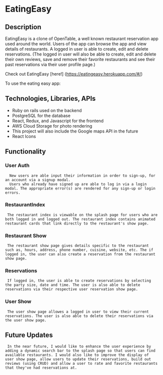 # EatingEasy 

## Description 

EatingEasy is a clone of OpenTable, a well known restaurant reservation app used around the world. Users of the app can browse the app and view details of restaurants. A logged in user is able to create, edit and delete reservations. (The logged in user will also be able to create, edit and delete their own reviews, save and remove their favorite restaurants and see their past reservations via their user profile page.)

Check out EatingEasy [here!] (https://eatingeasy.herokuapp.com/#/)

To use the eating easy app: 

## Technologies, Libraries, APIs 

- Ruby on rails used on the backend
- PostgreSQL for the database
- React, Redux, and Javascript for the frontend
- AWS Cloud Storage for photo rendering 
- This project will also include the Google maps API in the future 
- React Icons


## Functionality 

### User Auth
      New users are able input their information in order to sign-up, for an account via a signup modal. 
      Users who already have signed up are able to log in via a login modal. The appropriate error(s) are rendered for any sign-up or login errors.  
    
### RestaurantIndex 
     The restaurant index is viewable on the splash page for users who are both logged in and logged out. The restaurant index contains animated restaurant cards that link directly to the restaurant's show page. 

### Restaurant Show 
     The restaurant show page gives details specific to the restaurant such as, hours, address, phone number, cuisine, website, etc. The if logged in, the user can also create a reservation from the restaurant show page. 

### Reservations 
     If logged in, the user is able to create reservations by selecting the party size, date and time. The user is also able to delete reservations via their respective user reservation show page.   

### User Show 
     The user show page allowes a logged in user to view their current reservations. The user is also able to delete their reservations via the user show page. 

## Future Updates 
     In the near future, I would like to enhance the user experience by adding a dynamic search bar to the splash page so that users can find available restaurants. I would also like to improve the display of user show page, allow users to update their reservations, build out reviews (using CRUD) and allow a user to rate and favorite restaurants that they've had reservations at. 
